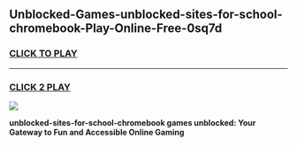 
## Unblocked-Games-unblocked-sites-for-school-chromebook-Play-Online-Free-0sq7d
<h3>
<a href="https://premium76.site?title=unblocked-sites-for-school-chromebook&ref=26A">CLICK TO PLAY</a></h3>
<hr>

<h3>
<a href="https://premium76.site?title=unblocked-sites-for-school-chromebook&ref=26A">CLICK 2 PLAY</a>
  
</h3>

<a href="https://premium76.site?title=unblocked-sites-for-school-chromebook&ref=26A"><img src="https://clearcache.store/games.png"></a>


**unblocked-sites-for-school-chromebook games unblocked: Your Gateway to Fun and Accessible Online Gaming**
